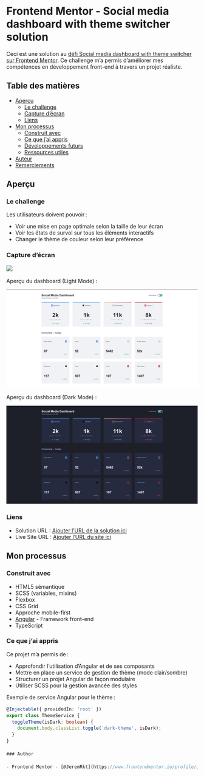 # Frontend Mentor - Social media dashboard with theme switcher solution

Ceci est une solution au [défi Social media dashboard with theme switcher sur Frontend Mentor](https://www.frontendmentor.io/challenges/social-media-dashboard-with-theme-switcher-6oY8ozp_H). Ce challenge m’a permis d’améliorer mes compétences en développement front-end à travers un projet réaliste.

## Table des matières

- [Aperçu](#aperçu)
  - [Le challenge](#le-challenge)
  - [Capture d’écran](#capture-décran)
  - [Liens](#liens)
- [Mon processus](#mon-processus)
  - [Construit avec](#construit-avec)
  - [Ce que j’ai appris](#ce-que-jai-appris)
  - [Développements futurs](#développements-futurs)
  - [Ressources utiles](#ressources-utiles)
- [Auteur](#auteur)
- [Remerciements](#remerciements)

## Aperçu

### Le challenge

Les utilisateurs doivent pouvoir :

- Voir une mise en page optimale selon la taille de leur écran
- Voir les états de survol sur tous les éléments interactifs
- Changer le thème de couleur selon leur préférence

### Capture d’écran

![](./screenshot.jpg)

Aperçu du dashboard (Light Mode) :

![](src/assets/frontmentor-socialmediaDashboard.png)

Aperçu du dashboard (Dark Mode) :

![](src/assets/frontmentor-socialmediaDashboard2.png)

### Liens

- Solution URL : [Ajouter l’URL de la solution ici](https://github.com/JeremRkt/JeremRkt.github.io.git)
- Live Site URL : [Ajouter l’URL du site ici](https://jeremrkt.github.io/)

## Mon processus

### Construit avec

- HTML5 sémantique
- SCSS (variables, mixins)
- Flexbox
- CSS Grid
- Approche mobile-first
- [Angular](https://angular.io/) - Framework front-end
- TypeScript

### Ce que j’ai appris

Ce projet m’a permis de :

- Approfondir l’utilisation d’Angular et de ses composants
- Mettre en place un service de gestion de thème (mode clair/sombre)
- Structurer un projet Angular de façon modulaire
- Utiliser SCSS pour la gestion avancée des styles

Exemple de service Angular pour le thème :

```typescript
@Injectable({ providedIn: 'root' })
export class ThemeService {
  toggleTheme(isDark: boolean) {
    document.body.classList.toggle('dark-theme', isDark);
  }
}

### Author

- Frontend Mentor - [@JeremRkt](https://www.frontendmentor.io/profile/JeremRkt)
